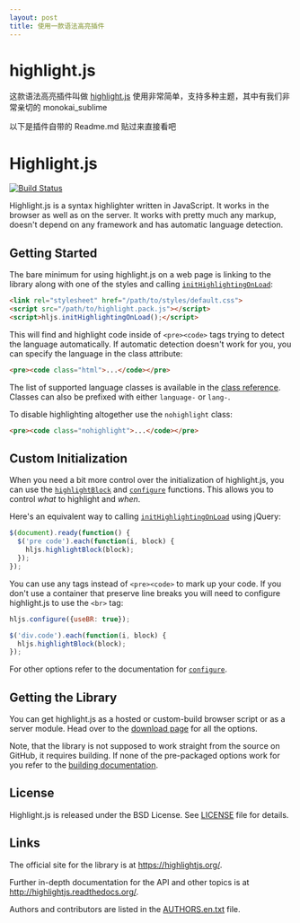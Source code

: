 ```yaml
---
layout: post
title: 使用一款语法高亮插件
---
```


# highlight.js

这款语法高亮插件叫做 [highlight.js](https://highlightjs.org/)
使用非常简单，支持多种主题，其中有我们非常亲切的 monokai_sublime 

以下是插件自带的 Readme.md 贴过来直接看吧

# Highlight.js

[![Build Status](https://travis-ci.org/isagalaev/highlight.js.svg?branch=master)](https://travis-ci.org/isagalaev/highlight.js)

Highlight.js is a syntax highlighter written in JavaScript. It works in the
browser as well as on the server. It works with pretty much any markup,
doesn't depend on any framework and has automatic language detection.


## Getting Started

The bare minimum for using highlight.js on a web page is linking to the library
along with one of the styles and calling [`initHighlightingOnLoad`][1]:

```html
<link rel="stylesheet" href="/path/to/styles/default.css">
<script src="/path/to/highlight.pack.js"></script>
<script>hljs.initHighlightingOnLoad();</script>
```

This will find and highlight code inside of `<pre><code>` tags trying to detect
the language automatically. If automatic detection doesn't work for you, you can
specify the language in the class attribute:

```html
<pre><code class="html">...</code></pre>
```

The list of supported language classes is available in the [class reference][8].
Classes can also be prefixed with either `language-` or `lang-`.

To disable highlighting altogether use the `nohighlight` class:

```html
<pre><code class="nohighlight">...</code></pre>
```

## Custom Initialization

When you need a bit more control over the initialization of
highlight.js, you can use the [`highlightBlock`][2] and [`configure`][3]
functions. This allows you to control *what* to highlight and *when*.

Here's an equivalent way to calling [`initHighlightingOnLoad`][1] using jQuery:

```javascript
$(document).ready(function() {
  $('pre code').each(function(i, block) {
    hljs.highlightBlock(block);
  });
});
```

You can use any tags instead of `<pre><code>` to mark up your code. If you don't
use a container that preserve line breaks you will need to configure
highlight.js to use the `<br>` tag:

```javascript
hljs.configure({useBR: true});

$('div.code').each(function(i, block) {
  hljs.highlightBlock(block);
});
```

For other options refer to the documentation for [`configure`][3].


## Getting the Library

You can get highlight.js as a hosted or custom-build browser script or as a
server module. Head over to the [download page][4] for all the options.

Note, that the library is not supposed to work straight from the source on
GitHub, it requires building. If none of the pre-packaged options work for you
refer to the [building documentation][5].


## License

Highlight.js is released under the BSD License. See [LICENSE][10] file for
details.


## Links

The official site for the library is at <https://highlightjs.org/>.

Further in-depth documentation for the API and other topics is at
<http://highlightjs.readthedocs.org/>.

Authors and contributors are listed in the [AUTHORS.en.txt][9] file.

[1]: http://highlightjs.readthedocs.org/en/latest/api.html#inithighlightingonload
[2]: http://highlightjs.readthedocs.org/en/latest/api.html#highlightblock-block
[3]: http://highlightjs.readthedocs.org/en/latest/api.html#configure-options
[4]: https://highlightjs.org/download/
[5]: http://highlightjs.readthedocs.org/en/latest/building-testing.html
[8]: http://highlightjs.readthedocs.org/en/latest/css-classes-reference.html
[9]: https://github.com/isagalaev/highlight.js/blob/master/AUTHORS.en.txt
[10]: https://github.com/isagalaev/highlight.js/blob/master/LICENSE



